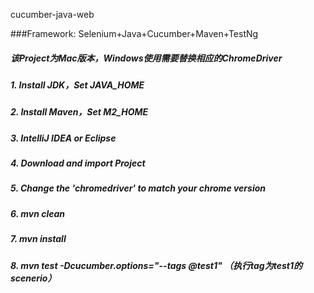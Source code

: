 cucumber-java-web

###Framework: Selenium+Java+Cucumber+Maven+TestNg

##### 该Project为Mac版本，Windows使用需要替换相应的ChromeDriver
##### 1. Install JDK，Set JAVA_HOME
##### 2. Install Maven，Set M2_HOME
#####  3. IntelliJ IDEA or Eclipse
#####  4. Download and import Project
#####  5. Change the 'chromedriver' to match your chrome version
#####  6. mvn clean
#####  7. mvn install
#####  8. mvn test -Dcucumber.options="--tags @test1" （执行tag为test1的scenerio）